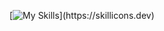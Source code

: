 [![My Skills](https://skillicons.dev/icons?i=js,html,css,wasm,express,git,github,mongdb,nextjs,nginx,nodejs,postman,react,redux,tailwind,ts,vite,)](https://skillicons.dev)
